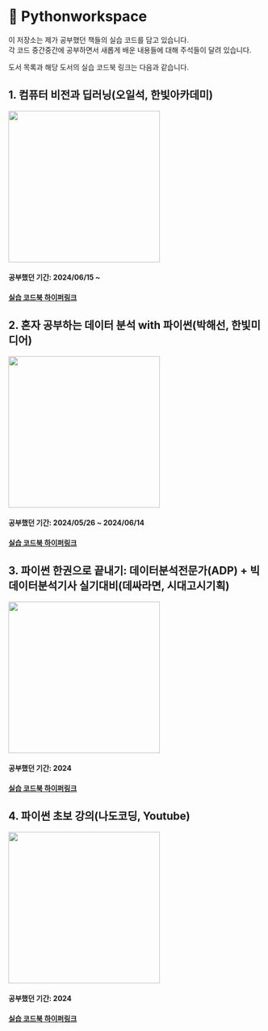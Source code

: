 # 📗 Pythonworkspace

이 저장소는 제가 공부했던 책들의 실습 코드를 담고 있습니다.    
각 코드 중간중간에 공부하면서 새롭게 배운 내용들에 대해 주석들이 달려 있습니다.

도서 목록과 해당 도서의 실습 코드북 링크는 다음과 같습니다.

## 1. 컴퓨터 비전과 딥러닝(오일석, 한빛아카데미)
<img src="https://contents.kyobobook.co.kr/sih/fit-in/458x0/pdt/9791156645481.jpg" height="300">   

#### 공부했던 기간: 2024/06/15 ~
#### [실습 코드북 하이퍼링크](CV_DL)
    
## 2. 혼자 공부하는 데이터 분석 with 파이썬(박해선, 한빛미디어)
<img src="https://contents.kyobobook.co.kr/sih/fit-in/458x0/pdt/9791169210287.jpg" height="300">   

#### 공부했던 기간: 2024/05/26 ~ 2024/06/14
#### [실습 코드북 하이퍼링크](Hongong/DA)

## 3. 파이썬 한권으로 끝내기: 데이터분석전문가(ADP) + 빅데이터분석기사 실기대비(데싸라면, 시대고시기획)
<img src="https://contents.kyobobook.co.kr/sih/fit-in/458x0/pdt/9791138349185.jpg" height="300">   

#### 공부했던 기간: 2024
#### [실습 코드북 하이퍼링크](ADP_practice)

## 4. 파이썬 초보 강의(나도코딩, Youtube)
<img src="https://img.youtube.com/vi/kWiCuklohdY/hqdefault.jpg" height="300">   

#### 공부했던 기간: 2024
#### [실습 코드북 하이퍼링크](Nado_Coding)
